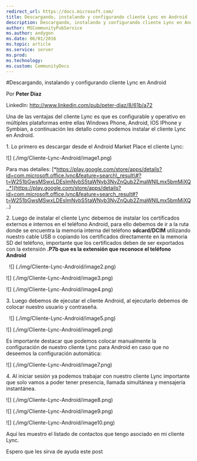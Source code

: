 ```yaml
---
redirect_url: https://docs.microsoft.com/
title: Descargando, instalando y configurando cliente Lync en Android
description: Descargando, instalando y configurando cliente Lync en Android
author: MSCommunityPubService
ms.author: andygon
ms.date: 06/01/2016
ms.topic: article
ms.service: server
ms.prod: 
ms.technology:
ms.custom: CommunityDocs
---
```


#Descargando, instalando y configurando cliente Lync en Android

Por **Peter Diaz**


LinkedIn: <http://www.linkedin.com/pub/peter-diaz/8/61b/a72>


Una de las ventajas del cliente Lync es que es configurable y operativo
en múltiples plataformas entre ellas Windows Phone, Android, IOS IPhone
y Symbian, a continuación les detallo como podemos instalar el cliente
Lync en Android.

1\. Lo primero es descargar desde el Android Market Place el cliente
Lync:

![] (./img/Cliente-Lync-Android/image1.png)

Para mas detalles:
[*https://play.google.com/store/apps/details?id=com.microsoft.office.lync&feature=search\_result\#?t=W251bGwsMSwxLDEsImNvbS5taWNyb3NvZnQub2ZmaWNlLmx5bmMiXQ..*](https://play.google.com/store/apps/details?id=com.microsoft.office.lync&feature=search_result#?t=W251bGwsMSwxLDEsImNvbS5taWNyb3NvZnQub2ZmaWNlLmx5bmMiXQ..)

2\. Luego de instalar el cliente Lync debemos de instalar los
certificados externos e internos en el teléfono Android, para ello
debemos de ir a la ruta donde se encuentra la memoria interna del
teléfono **sdcard/DCIM** utilizando nuestro cable USB o copiando los
certificados directamente en la memoria SD del teléfono, importante que
los certificados deben de ser exportados con la extensión **.P7b que es
la extensión que reconoce el teléfono Android**

 
![] (./img/Cliente-Lync-Android/image2.png)

![] (./img/Cliente-Lync-Android/image3.png)

![] (./img/Cliente-Lync-Android/image4.png)

3\. Luego debemos de ejecutar el cliente Android, al ejecutarlo debemos
de colocar nuestro usuario y contraseña.

 
![] (./img/Cliente-Lync-Android/image5.png)

![] (./img/Cliente-Lync-Android/image6.png)

Es importante destacar que podemos colocar manualmente la configuración
de nuestro cliente Lync para Android en caso que no deseemos la
configuración automática:

![] (./img/Cliente-Lync-Android/image7.png)

4\. Al iniciar sesión ya podemos trabajar con nuestro cliente Lync
importante que solo vamos a poder tener presencia, llamada simultánea y
mensajería instantánea.

![] (./img/Cliente-Lync-Android/image8.png)

![] (./img/Cliente-Lync-Android/image9.png)

![] (./img/Cliente-Lync-Android/image10.png)

Aquí les muestro el listado de contactos que tengo asociado en mi
cliente Lync.

Espero que les sirva de ayuda este post




